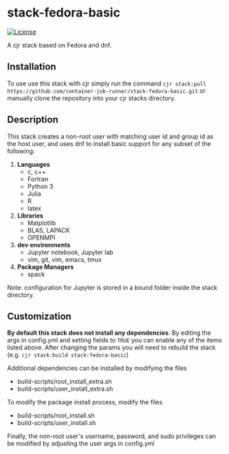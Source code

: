 # stack-fedora-basic
[![License](https://img.shields.io/badge/License-Apache%202.0-blue.svg)](https://github.com/gitbucket/gitbucket/blob/master/LICENSE)

A cjr stack based on Fedora and dnf.

## Installation

To use use this stack with cjr simply run the command
`cjr stack:pull https://github.com/container-job-runner/stack-fedora-basic.git`
or manually clone the repository into your cjr stacks directory.

## Description

This stack creates a non-root user with matching user id and group id as the host user, and uses dnf to install basic support for any subset of the following:

1. **Languages**
   - c, c++
   - Fortran
   - Python 3
   - Julia
   - R
   - latex
2. **Libraries**
   - Matplotlib
   - BLAS, LAPACK
   - OPENMPI
3. **dev environments**
   - Jupyter notebook, Jupyter lab
   - vim, git, vim, emacs, tmux
4. **Package Managers**
   - spack

Note: configuration for Jupyter is stored in a bound folder inside the stack directory.

## Customization

**By default this stack does not install any dependencies**. By editing the args in config.yml and setting fields to `TRUE` you can enable any of the items listed above. After changing the params you will need to rebuild the stack (e.g. `cjr stack:build stack-fedora-basic`)

Additional dependencies can be installed by modifying the files
- build-scripts/root_install_extra.sh
- build-scripts/user_install_extra.sh

To modify the package install process, modify the files
- build-scripts/root_install.sh
- build-scripts/user_install.sh

Finally, the non-root user's username, password, and sudo privileges can be modified by adjusting the user args in config.yml
